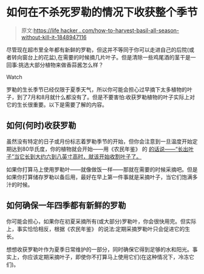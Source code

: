 # 如何在不杀死罗勒的情况下收获整个季节

> 原文:[https://life hacker . com/how-to-harvest-basil-all-season-without-kill-it-1848947116](https://lifehacker.com/how-to-harvest-basil-all-season-without-killing-it-1848947116)

尽管现在超市里全年都有新鲜的罗勒，但这并不等同于你可以走进自己的后院(或者转向窗台上的花盆),在需要的时候摘几片叶子。但是清除一些鸡尾酒的茎干是一回事:挑选大部分植物来做香蒜酱怎么样？

Watch

罗勒的生长季节已经仅限于夏季天气，所以你可能会担心过早摘下太多植物的叶子，到了7月和8月就什么都没有了。但是不要害怕:收获罗勒植物的叶子实际上对它的生长很重要。以下是需要了解的内容。

## 如何(何时)收获罗勒

虽然没有特定的日子或月份标志着罗勒季节的开始，但你会注意到一旦温度开始定期达到80华氏度，你的植物就会开始——用《农民年鉴》 的 [的话说——“长出叶子”当它长到大约六到八英寸高时，就该开始收割叶子了。](https://www.almanac.com/plant/basil)

如果你打算马上使用罗勒叶——就像做饭一样——那就在需要的时候采摘吧。但是如果你打算储存罗勒以备后用，最好在早上第一件事就是采摘叶子，当它们饱满多汁的时候。

## 如何确保一年四季都有新鲜的罗勒

你可能会担心，如果你在初夏采摘所有(或大部分)罗勒叶，你会很快用完。但实际上，事实恰恰相反，根据《农民年鉴》 的说法:定期采摘罗勒叶只会促进它的生长。

想想收获罗勒叶作为夏季日常维护的一部分，同时确保它得到足够的水和阳光。事实上，你应该定期采摘叶子，即使你不打算马上使用它们(在这种情况下，冷冻它们)。